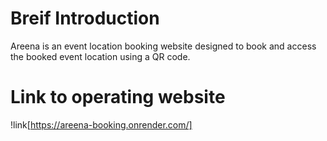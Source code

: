 # Breif Introduction
Areena is an event location booking website designed to book and access the booked event location using a QR code.

# Link to operating website

!link[https://areena-booking.onrender.com/]


